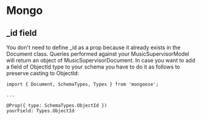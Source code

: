# Mongo

## _id field

You don't need to define _id as a prop because it already exists in the Document class. Queries performed against your MusicSupervisorModel will return an object of MusicSupervisorDocument. In case you want to add a field of ObjectId type to your schema you have to do it as follows to preserve casting to ObjectId:

```
import { Document, SchemaTypes, Types } from 'mongoose';

...

@Prop({ type: SchemaTypes.ObjectId })
yourField: Types.ObjectId
```
